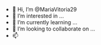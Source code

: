 - 👋 Hi, I’m @MariaVitoria29
- 👀 I’m interested in ...
- 🌱 I’m currently learning ...
- 💞️ I’m looking to collaborate on ...
- 📫 

<!---
MariaVitoria29/MariaVitoria29 is a ✨ special ✨ repository because its `README.md` (this file) appears on your GitHub profile.
You can click the Preview link to take a look at your changes.
--->
